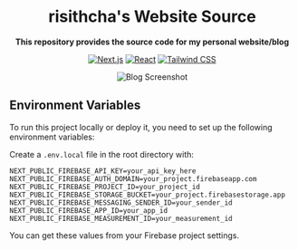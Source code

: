 <div align="center">

# risithcha's Website Source

**This repository provides the source code for my personal website/blog**

[![Next.js](https://img.shields.io/badge/next.js-000000?style=for-the-badge&logo=nextdotjs&logoColor=white)](https://github.com/vercel/next.js)
[![React](https://img.shields.io/badge/-ReactJs-61DAFB?logo=react&logoColor=white&style=for-the-badge)](https://reactjs.org/)
[![Tailwind CSS](https://img.shields.io/badge/Tailwind_CSS-grey?style=for-the-badge&logo=tailwind-css&logoColor=38B2AC)](https://tailwindcss.com/)

![Blog Screenshot](https://i.postimg.cc/d3YDNbdg/Blog-Screenshot.png)
</div>

## Environment Variables

To run this project locally or deploy it, you need to set up the following environment variables:

Create a `.env.local` file in the root directory with:

```env
NEXT_PUBLIC_FIREBASE_API_KEY=your_api_key_here
NEXT_PUBLIC_FIREBASE_AUTH_DOMAIN=your_project.firebaseapp.com
NEXT_PUBLIC_FIREBASE_PROJECT_ID=your_project_id
NEXT_PUBLIC_FIREBASE_STORAGE_BUCKET=your_project.firebasestorage.app
NEXT_PUBLIC_FIREBASE_MESSAGING_SENDER_ID=your_sender_id
NEXT_PUBLIC_FIREBASE_APP_ID=your_app_id
NEXT_PUBLIC_FIREBASE_MEASUREMENT_ID=your_measurement_id
```

You can get these values from your Firebase project settings.
